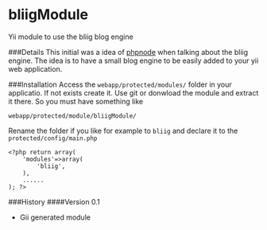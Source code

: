 bliigModule
===========
Yii module to use the bliig blog engine

###Details
This initial was a idea of [phpnode](http://www.yiiframework.com/user/22573/) when talking about the bliig engine. 
The idea is to have a small blog engine to be easily added to your yii web application.

###Installation
Access the <code>webapp/protected/modules/</code> folder in your applicatio. If not exists create it.
Use git or donwload the module and extract it there. So you must have something like 

    webapp/protected/module/bliigModule/

Rename the folder if you like for example to <code>bliig</code> and declare it to the <code>protected/config/main.php</code>

    <?php return array(
        'modules'=>array(
            'bliig',
        ),
        ......
    ); ?>
###History
####Version 0.1
- Gii generated module    
